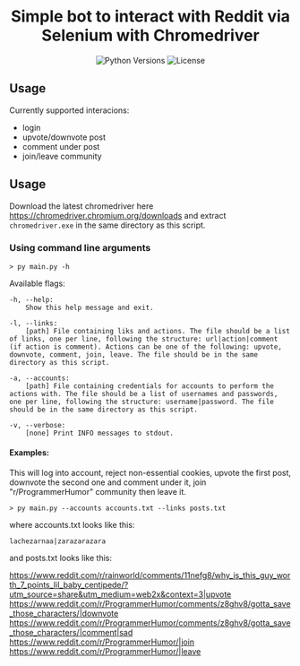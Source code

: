<div align="center">

# Simple bot to interact with Reddit via Selenium with Chromedriver

![Python Versions](https://img.shields.io/badge/python-3.6%20%7C%203.7%20%7C%203.8%20%7C%203.9%20%7C%203.10%20%7C%203.11-blue)
![License](https://img.shields.io/badge/license-MIT-brightgreen)

</div>

## Usage

Currently supported interacions:

- login
- upvote/downvote post
- comment under post
- join/leave community

## Usage

Download the latest chromedriver here https://chromedriver.chromium.org/downloads and extract `chromedriver.exe` in the same directory as this script.

### Using command line arguments

    > py main.py -h

Available flags:

    -h, --help:
        Show this help message and exit.

    -l, --links:
        [path] File containing liks and actions. The file should be a list of links, one per line, following the structure: url|action|comment (if action is comment). Actions can be one of the following: upvote, downvote, comment, join, leave. The file should be in the same directory as this script.

    -a, --accounts:
        [path] File containing credentials for accounts to perform the actions with. The file should be a list of usernames and passwords, one per line, following the structure: username|password. The file should be in the same directory as this script.

    -v, --verbose:
        [none] Print INFO messages to stdout.

#### Examples:

This will log into account, reject non-essential cookies, upvote the first post, downvote the second one and comment under it, join "r/ProgrammerHumor" community then leave it.

    > py main.py --accounts accounts.txt --links posts.txt

where accounts.txt looks like this:

    lachezarnaa|zarazarazara

and posts.txt looks like this:

https://www.reddit.com/r/rainworld/comments/11nefg8/why_is_this_guy_worth_7_points_lil_baby_centipede/?utm_source=share&utm_medium=web2x&context=3|upvote
https://www.reddit.com/r/ProgrammerHumor/comments/z8ghv8/gotta_save_those_characters/|downvote
https://www.reddit.com/r/ProgrammerHumor/comments/z8ghv8/gotta_save_those_characters/|comment|sad
https://www.reddit.com/r/ProgrammerHumor/|join
https://www.reddit.com/r/ProgrammerHumor/|leave
